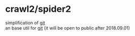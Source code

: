 # crawl2/spider2
simplification of <a href="https://github.com/indestinee/crawl">git</a>  
an base util for <a href="https://github.com/indestinee/semi-automatic-bus-tickets-of-UCAS-ordering">git</a> (it will be open to public after 2018.09.01)
